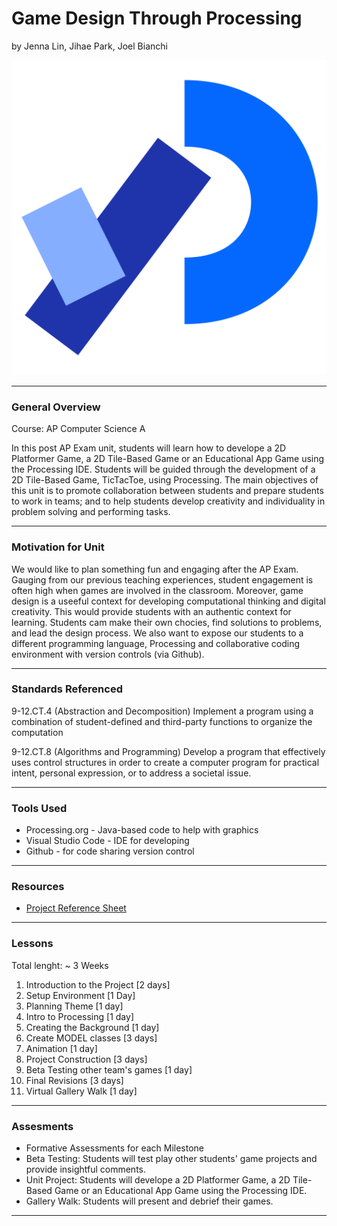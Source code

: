 # Game Design Through Processing 
by Jenna Lin, Jihae Park, Joel Bianchi

![](processing_logo.svg)

-----

### General Overview
Course: AP Computer Science A

In this post AP Exam unit, students will learn how to develope a 2D Platformer Game, a 2D Tile-Based Game or an Educational App Game using the Processing IDE. Students will be guided through the development of a 2D Tile-Based Game, TicTacToe, using Processing. The main objectives of this unit is to promote collaboration between students and prepare students to work in teams; and to help students develop creativity and individuality in problem solving and performing tasks.

---

### Motivation for Unit
We would like to plan something fun and engaging after the AP Exam. Gauging from our previous teaching experiences, student engagement is often high when games are involved in the classroom. Moreover, game design is a useeful context for developing computational thinking and digital creativity. This would provide students with an authentic context for learning. Students cam make their own chocies, find solutions to problems, and lead the design process. We also want to expose our students to a different programming language, Processing and collaborative coding environment with version controls (via Github). 

---

### Standards Referenced
9-12.CT.4 (Abstraction and Decomposition)
Implement a program using a combination of student-defined and third-party functions to organize the
computation

9-12.CT.8 (Algorithms and Programming)
Develop a program that effectively uses control structures in order to create a computer program for
practical intent, personal expression, or to address a societal issue.

---

### Tools Used
- Processing.org - Java-based code to help with graphics
- Visual Studio Code - IDE for developing
- Github - for code sharing version control
---

### Resources
- [Project Reference Sheet](https://docs.google.com/spreadsheets/d/1Y9kB8RLlHF53ARt5owkiNc_5rfVpcaPbQoGhsvSDGDc/edit?usp=sharing)

---

### Lessons
Total lenght: ~ 3 Weeks
1. Introduction to the Project [2 days]
2. Setup Environment [1 Day]
3. Planning Theme [1 day]
4. Intro to Processing [1 day]
5. Creating the Background [1 day]
6. Create MODEL classes [3 days]
7. Animation [1 day]
8. Project Construction [3 days]
9. Beta Testing other team's games [1 day]
10. Final Revisions [3 days]
11. Virtual Gallery Walk [1 day]

---

### Assesments
- Formative Assessments for each Milestone
- Beta Testing: Students will test play other students' game projects and provide insightful comments.
- Unit Project: Students will develope a 2D Platformer Game, a 2D Tile-Based Game or an Educational App Game using the Processing IDE. 
- Gallery Walk: Students will present and debrief their games. 

---
